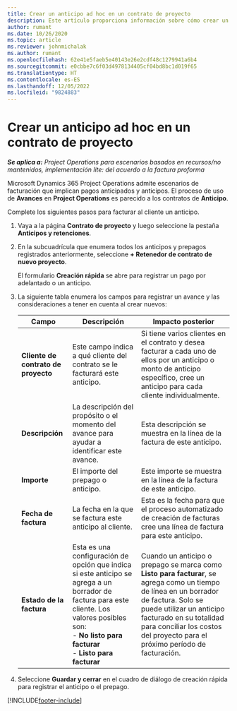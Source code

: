 ```yaml
---
title: Crear un anticipo ad hoc en un contrato de proyecto
description: Este artículo proporciona información sobre cómo crear un anticipo en un contrato según sea necesario.
author: rumant
ms.date: 10/26/2020
ms.topic: article
ms.reviewer: johnmichalak
ms.author: rumant
ms.openlocfilehash: 62e41e5faeb5e40143e26e2cdf48c1279941a6b4
ms.sourcegitcommit: e0cbbe7c6f03d4978134405cf04bd8bc1d019f65
ms.translationtype: HT
ms.contentlocale: es-ES
ms.lasthandoff: 12/05/2022
ms.locfileid: "9824883"
---
```

# <a name="create-an-ad-hoc-advance-on-a-project-contract"></a>Crear un anticipo ad hoc en un contrato de proyecto

_**Se aplica a:** Project Operations para escenarios basados en recursos/no mantenidos, implementación lite: del acuerdo a la factura proforma_

Microsoft Dynamics 365 Project Operations admite escenarios de facturación que implican pagos anticipados y anticipos. El proceso de uso de **Avances** en **Project Operations** es parecido a los contratos de **Anticipo**. 

Complete los siguientes pasos para facturar al cliente un anticipo.

1. Vaya a la página **Contrato de proyecto** y luego seleccione la pestaña **Anticipos y retenciones**.
2. En la subcuadrícula que enumera todos los anticipos y prepagos registrados anteriormente, seleccione **+ Retenedor de contrato de nuevo proyecto**. 

    El formulario **Creación rápida** se abre para registrar un pago por adelantado o un anticipo.
    
3. La siguiente tabla enumera los campos para registrar un avance y las consideraciones a tener en cuenta al crear nuevos:

    | Campo | Descripción | Impacto posterior |
    | --- | --- | --- |
    | **Cliente de contrato de proyecto** | Este campo indica a qué cliente del contrato se le facturará este anticipo. | Si tiene varios clientes en el contrato y desea facturar a cada uno de ellos por un anticipo o monto de anticipo específico, cree un anticipo para cada cliente individualmente. |
    | **Descripción** | La descripción del propósito o el momento del avance para ayudar a identificar este avance. | Esta descripción se muestra en la línea de la factura de este anticipo. |
    | **Importe** | El importe del prepago o anticipo. | Este importe se muestra en la línea de la factura de este anticipo. |
    | **Fecha de factura** | La fecha en la que se factura este anticipo al cliente. | Esta es la fecha para que el proceso automatizado de creación de facturas cree una línea de factura para este anticipo. |
    | **Estado de la factura** | Esta es una configuración de opción que indica si este anticipo se agrega a un borrador de factura para este cliente. Los valores posibles son:</br>- **No listo para facturar**</br>- **Listo para facturar** | Cuando un anticipo o prepago se marca como **Listo para facturar**, se agrega como un tiempo de línea en un borrador de factura. Solo se puede utilizar un anticipo facturado en su totalidad para conciliar los costos del proyecto para el próximo período de facturación. |

4. Seleccione **Guardar y cerrar** en el cuadro de diálogo de creación rápida para registrar el anticipo o el prepago.


[!INCLUDE[footer-include](../../includes/footer-banner.md)]
